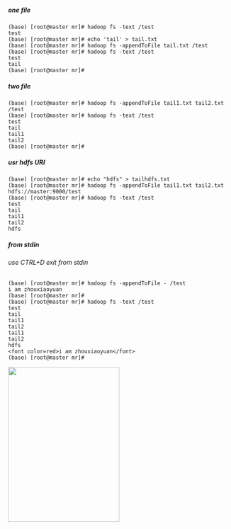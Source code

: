 ##### one file
```
(base) [root@master mr]# hadoop fs -text /test
test
(base) [root@master mr]# echo 'tail' > tail.txt
(base) [root@master mr]# hadoop fs -appendToFile tail.txt /test
(base) [root@master mr]# hadoop fs -text /test
test
tail
(base) [root@master mr]# 
```

##### two file
```
(base) [root@master mr]# hadoop fs -appendToFile tail1.txt tail2.txt /test
(base) [root@master mr]# hadoop fs -text /test
test
tail
tail1
tail2
(base) [root@master mr]# 
```

##### usr hdfs URI
```
(base) [root@master mr]# echo "hdfs" > tailhdfs.txt
(base) [root@master mr]# hadoop fs -appendToFile tail1.txt tail2.txt hdfs://master:9000/test
(base) [root@master mr]# hadoop fs -text /test
test
tail
tail1
tail2
hdfs
```

#####  from stdin  
###### use CTRL+D exit from stdin
```
(base) [root@master mr]# hadoop fs -appendToFile - /test
i am zhouxiaoyuan
(base) [root@master mr]# 
(base) [root@master mr]# hadoop fs -text /test
test
tail
tail1
tail2
tail1
tail2
hdfs
<font color=red>i am zhouxiaoyuan</font>
(base) [root@master mr]# 
```
<img src="http://pic11.photophoto.cn/20090626/0036036341009653_b.jpg" width="251" height="350">

